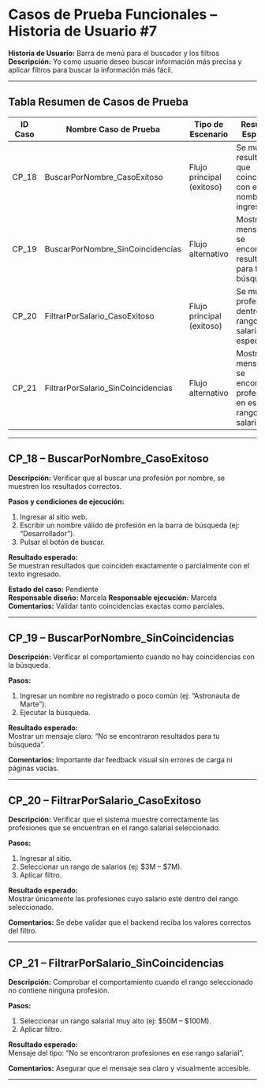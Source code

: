 # Casos de Prueba Funcionales – Historia de Usuario #7  
**Historia de Usuario:** Barra de menú para el buscador y los filtros  
**Descripción:** Yo como usuario deseo buscar información más precisa y aplicar filtros para buscar la información más fácil.

---

## Tabla Resumen de Casos de Prueba

| ID Caso | Nombre Caso de Prueba              | Tipo de Escenario        | Resultado Esperado                                                                 | Estado    |
|---------|-------------------------------------|---------------------------|-------------------------------------------------------------------------------------|-----------|
| CP_18   | BuscarPorNombre_CasoExitoso           | Flujo principal (exitoso)   | Se muestran resultados que coinciden con el nombre ingresado                       | Pendiente |
| CP_19   | BuscarPorNombre_SinCoincidencias    | Flujo alternativo         | Mostrar mensaje “No se encontraron resultados para tu búsqueda”                    | Pendiente |
| CP_20   | FiltrarPorSalario_CasoExitoso         | Flujo principal (exitoso)   | Se muestran profesiones dentro del rango salarial especificado                     | Pendiente |
| CP_21   | FiltrarPorSalario_SinCoincidencias  | Flujo alternativo         | Mostrar mensaje “No se encontraron profesiones en ese rango salarial”              | Pendiente |

---

## CP_18 – BuscarPorNombre_CasoExitoso

**Descripción:** Verificar que al buscar una profesión por nombre, se muestren los resultados correctos.

**Pasos y condiciones de ejecución:**
1. Ingresar al sitio web.
2. Escribir un nombre válido de profesión en la barra de búsqueda (ej: “Desarrollador”).
3. Pulsar el botón de buscar.

**Resultado esperado:**  
Se muestran resultados que coinciden exactamente o parcialmente con el texto ingresado.

**Estado del caso:** Pendiente  
**Responsable diseño:** Marcela 
**Responsable ejecución:** Marcela
**Comentarios:** Validar tanto coincidencias exactas como parciales.

---

## CP_19 – BuscarPorNombre_SinCoincidencias

**Descripción:** Verificar el comportamiento cuando no hay coincidencias con la búsqueda.

**Pasos:**
1. Ingresar un nombre no registrado o poco común (ej: “Astronauta de Marte”).
2. Ejecutar la búsqueda.

**Resultado esperado:**  
Mostrar un mensaje claro: “No se encontraron resultados para tu búsqueda”.

**Comentarios:** Importante dar feedback visual sin errores de carga ni páginas vacías.

---

## CP_20 – FiltrarPorSalario_CasoExitoso

**Descripción:** Verificar que el sistema muestre correctamente las profesiones que se encuentran en el rango salarial seleccionado.

**Pasos:**
1. Ingresar al sitio.
2. Seleccionar un rango de salarios (ej: $3M – $7M).
3. Aplicar filtro.

**Resultado esperado:**  
Mostrar únicamente las profesiones cuyo salario esté dentro del rango seleccionado.

**Comentarios:** Se debe validar que el backend reciba los valores correctos del filtro.

---

## CP_21 – FiltrarPorSalario_SinCoincidencias

**Descripción:** Comprobar el comportamiento cuando el rango seleccionado no contiene ninguna profesión.

**Pasos:**
1. Seleccionar un rango salarial muy alto (ej: $50M – $100M).
2. Aplicar filtro.

**Resultado esperado:**  
Mensaje del tipo: “No se encontraron profesiones en ese rango salarial”.

**Comentarios:** Asegurar que el mensaje sea claro y visualmente accesible.

---